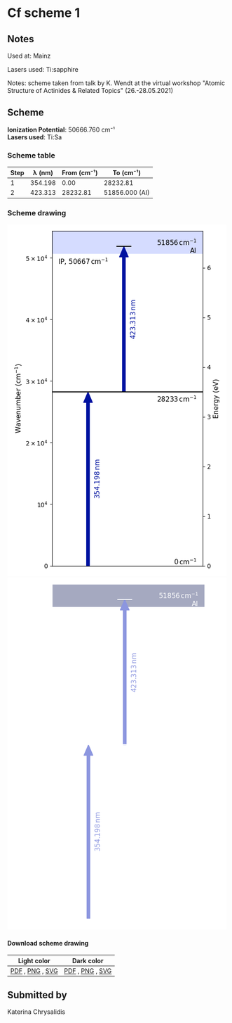 # Cf scheme 1

## Notes

Used at: Mainz

Lasers used: Ti:sapphire

Notes: scheme taken from talk by K. Wendt at the virtual workshop &quot;Atomic Structure of Actinides &amp; Related Topics&quot; (26.-28.05.2021)





## Scheme

**Ionization Potential**: 50666.760 cm⁻¹  
**Lasers used**: Ti:Sa

### Scheme table

| Step | λ (nm)  | From (cm⁻¹) |   To (cm⁻¹)    |
| ---- | ------- | ----------- | -------------- |
| 1    | 354.198 | 0.00        | 28232.81       |
| 2    | 423.313 | 28232.81    | 51856.000 (AI) |


### Scheme drawing

![cf scheme, light mode](cf-001/cf-001-light.png#only-light)
![cf scheme, dark mode](cf-001/cf-001-dark-web.png#only-dark)

#### Download scheme drawing

|                                            Light color                                            |                                           Dark color                                           |
| ------------------------------------------------------------------------------------------------- | ---------------------------------------------------------------------------------------------- |
| [PDF](cf-001/cf-001-light.pdf) , [PNG](cf-001/cf-001-light.png) , [SVG](cf-001/cf-001-light.svg)  | [PDF](cf-001/cf-001-dark.pdf) , [PNG](cf-001/cf-001-dark.png) , [SVG](cf-001/cf-001-dark.svg)  |


## Submitted by

Katerina Chrysalidis

